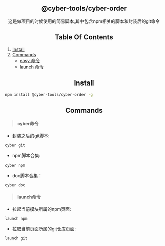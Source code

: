 <h2 align="center">
  @cyber-tools/cyber-order
</h2>

<div align="center">
  这是做项目的时候使用的简易脚本,其中包含npm相关的脚本和封装后的git命令
</div>

<h2 align="center">
  Table Of Contents
</h2>

1. [Install](#--Install)
2. [Commands](#--Commands)
   - [easy 命令](#cyber命令)
   - [launch 命令](#launch命令)

<h2 align="center">
  Install
</h2>

```bash
npm install @cyber-tools/cyber-order -g
```


<h2 align="center">
  Commands
</h2>

> <h4>cyber命令</h4>

- 封装之后的git脚本:

```bash
cyber git
```
- npm脚本合集:

```bash
cyber npm
```

- doc脚本合集：

```bash
cyber doc
```

  

> <h4>launch命令</h4>

- 拉起当前模块所属的npm页面:

```bash
launch npm
```

- 拉取当前页面所属的git仓库页面:

```bash
launch git
```

